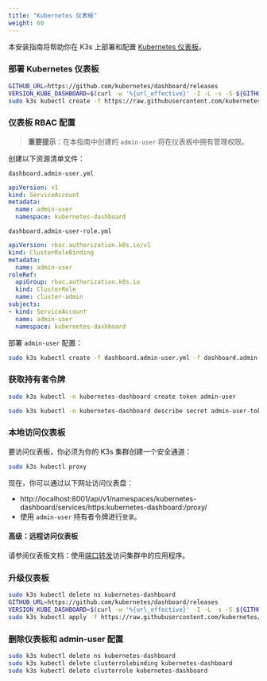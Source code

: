 ```yaml
---
title: "Kubernetes 仪表板"
weight: 60
---
```



本安装指南将帮助你在 K3s 上部署和配置 [Kubernetes 仪表板](https://kubernetes.io/docs/tasks/access-application-cluster/web-ui-dashboard/)。

### 部署 Kubernetes 仪表板

```bash
GITHUB_URL=https://github.com/kubernetes/dashboard/releases
VERSION_KUBE_DASHBOARD=$(curl -w '%{url_effective}' -I -L -s -S ${GITHUB_URL}/latest -o /dev/null | sed -e 's|.*/||')
sudo k3s kubectl create -f https://raw.githubusercontent.com/kubernetes/dashboard/${VERSION_KUBE_DASHBOARD}/aio/deploy/recommended.yaml
```

### 仪表板 RBAC 配置

> **重要提示**：在本指南中创建的 `admin-user` 将在仪表板中拥有管理权限。

创建以下资源清单文件：

`dashboard.admin-user.yml`
```yaml
apiVersion: v1
kind: ServiceAccount
metadata:
  name: admin-user
  namespace: kubernetes-dashboard
```

`dashboard.admin-user-role.yml`
```yaml
apiVersion: rbac.authorization.k8s.io/v1
kind: ClusterRoleBinding
metadata:
  name: admin-user
roleRef:
  apiGroup: rbac.authorization.k8s.io
  kind: ClusterRole
  name: cluster-admin
subjects:
- kind: ServiceAccount
  name: admin-user
  namespace: kubernetes-dashboard
```

部署 `admin-user` 配置：

```bash
sudo k3s kubectl create -f dashboard.admin-user.yml -f dashboard.admin-user-role.yml
```

### 获取持有者令牌
<Tabs>
<TabItem value="v1.24 和更新版本">

```bash
sudo k3s kubectl -n kubernetes-dashboard create token admin-user
```
</TabItem>
<TabItem value="v1.23 和更低版本">

```bash
sudo k3s kubectl -n kubernetes-dashboard describe secret admin-user-token | grep '^token'
```

</TabItem>
</Tabs>


### 本地访问仪表板

要访问仪表板，你必须为你的 K3s 集群创建一个安全通道：

```bash
sudo k3s kubectl proxy
```

现在，你可以通过以下网址访问仪表盘：

* http://localhost:8001/api/v1/namespaces/kubernetes-dashboard/services/https:kubernetes-dashboard:/proxy/
* 使用 `admin-user` 持有者令牌进行`登录`。

#### 高级：远程访问仪表板

请参阅仪表板文档：使用[端口转发](https://kubernetes.io/docs/tasks/access-application-cluster/port-forward-access-application-cluster/)访问集群中的应用程序。

### 升级仪表板

```bash
sudo k3s kubectl delete ns kubernetes-dashboard
GITHUB_URL=https://github.com/kubernetes/dashboard/releases
VERSION_KUBE_DASHBOARD=$(curl -w '%{url_effective}' -I -L -s -S ${GITHUB_URL}/latest -o /dev/null | sed -e 's|.*/||')
sudo k3s kubectl apply -f https://raw.githubusercontent.com/kubernetes/dashboard/${VERSION_KUBE_DASHBOARD}/aio/deploy/recommended.yaml -f dashboard.admin-user.yml -f dashboard.admin-user-role.yml
```

### 删除仪表板和 admin-user 配置

```bash
sudo k3s kubectl delete ns kubernetes-dashboard
sudo k3s kubectl delete clusterrolebinding kubernetes-dashboard
sudo k3s kubectl delete clusterrole kubernetes-dashboard
```
